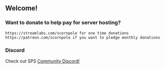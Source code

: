 ## Welcome!


### Want to donate to help pay for server hosting?
```
https://streamlabs.com/scornpole for one time donations
https://patreon.com/scornpole if you want to pledge monthly donations

```

### Discord
Check out SPS [Community Discord!](https://discord.gg/A99XCSJ)
